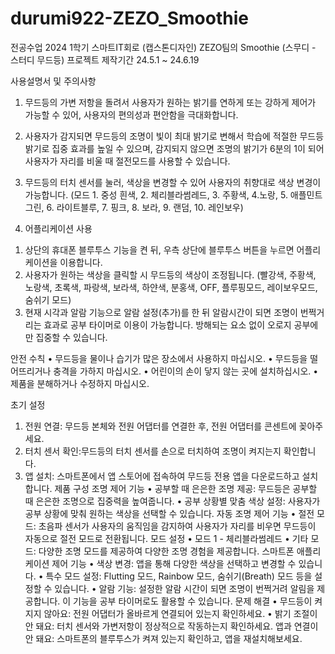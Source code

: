 # durumi922-ZEZO_Smoothie
전공수업 2024 1학기 스마트IT회로 (캡스톤디자인)
ZEZO팀의 Smoothie (스무디 - 스터디 무드등)
프로젝트 제작기간 24.5.1 ~ 24.6.19

사용설명서 및 주의사항

1. 무드등의 가변 저항을 돌려서 사용자가 원하는 밝기를 연하게 또는 강하게 제어가 가능할 수 있어, 사용자의 편의성과 편안함을 극대화합니다.

2. 사용자가 감지되면 무드등의 조명이 빛이 최대 밝기로 변해서 학습에 적절한 무드등 밝기로 집중 효과를 높일 수 있으며, 감지되지 않으면 조명의 밝기가 6분의 1이 되어 사용자가 자리를 비울 때 절전모드를 사용할 수 있습니다.

3. 무드등의 터치 센서를 눌러, 색상을 변경할 수 있어 사용자의 취향대로 색상 변경이 가능합니다. (모드 1. 중성 흰색, 2. 체리블라썸레드, 3. 주황색, 4.노랑, 5. 애플민트그린, 6. 라이트블루, 7. 핑크, 8. 보라, 9. 랜덤, 10. 레인보우)

4. 어플리케이션 사용
1) 상단의 휴대폰 블루투스 기능을 켠 뒤, 우측 상단에 블루투스 버튼을 누르면 어플리케이션을 이용합니다.
2) 사용자가 원하는 색상을 클릭할 시 무드등의 색상이 조정됩니다. (빨강색, 주황색, 노랑색, 초록색, 파랑색, 보라색, 하얀색, 분홍색, OFF, 플루핑모드, 레이보우모드, 숨쉬기 모드)
3) 현재 시각과 알람 기능으로 알람 설정(추가)를 한 뒤 알람시간이 되면 조명이 번쩍거리는 효과로 공부 타이머로 이용이 가능합니다. 방해되는 요소 없이 오로지 공부에만 집중할 수 있습니다.

안전 수칙
• 무드등을 물이나 습기가 많은 장소에서 사용하지 마십시오.
• 무드등을 떨어뜨리거나 충격을 가하지 마십시오.
• 어린이의 손이 닿지 않는 곳에 설치하십시오.
• 제품을 분해하거나 수정하지 마십시오.

초기 설정
1. 전원 연결: 무드등 본체와 전원 어댑터를 연결한 후, 전원 어댑터를 콘센트에 꽂아주세요.
2. 터치 센서 확인:무드등의 터치 센서를 손으로 터치하여 조명이 켜지는지 확인합니다.
3. 앱 설치: 스마트폰에서 앱 스토어에 접속하여 무드등 전용 앱을 다운로드하고 설치합니다.
제품 구성
 조명 제어 기능
• 공부할 때 은은한 조명 제공: 무드등은 공부할 때 은은한 조명으로 집중력을 높여줍니다.
• 공부 상황별 맞춤 색상 설정: 사용자가 공부 상황에 맞춰 원하는 색상을 선택할 수 있습니다.
 자동 조명 제어 기능
• 절전 모드: 초음파 센서가 사용자의 움직임을 감지하여 사용자가 자리를 비우면 무드등이 자동으로 절전 모드로 전환됩니다.
 모드 설정
• 모드 1 - 체리블라썸레드
• 기타 모드: 다양한 조명 모드를 제공하여 다양한 조명 경험을 제공합니다.
 스마트폰 애플리케이션 제어 기능
• 색상 변경: 앱을 통해 다양한 색상을 선택하고 변경할 수 있습니다.
• 특수 모드 설정: Flutting 모드, Rainbow 모드, 숨쉬기(Breath) 모드 등을 설정할 수 있습니다.
• 알람 기능: 설정한 알람 시간이 되면 조명이 번쩍거려 알림을 제공합니다. 이 기능을 공부 타이머로도 활용할 수 있습니다.
문제 해결
• 무드등이 켜지지 않아요: 전원 어댑터가 올바르게 연결되어 있는지 확인하세요.
• 밝기 조절이 안 돼요: 터치 센서와 가변저항이 정상적으로 작동하는지 확인하세요.
앱과 연결이 안 돼요: 스마트폰의 블루투스가 켜져 있는지 확인하고, 앱을 재설치해보세요.
